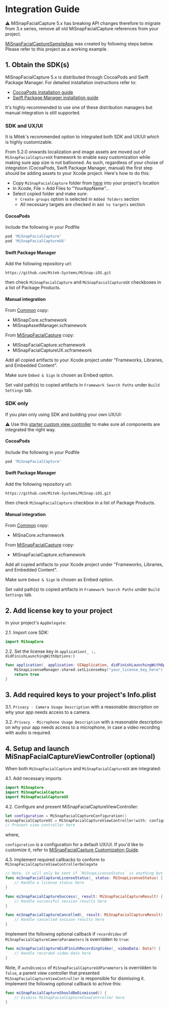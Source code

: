 # Integration Guide

:warning: MiSnapFacialCapture 5.x has breaking API changes therefore to migrate from 3.x series, remove all old MiSnapFacialCapture references from your project.

[MiSnapFacialCaptureSampleApp](../../../Examples/Apps/MiSnapFacialCapture/MiSnapFacialCaptureSampleApp) was created by following steps below. Please refer to this project as a working example.

## 1. Obtain the SDK(s)
MiSnapFacialCapture 5.x is distributed through CocoaPods and Swift Package Manager. For detailed installation instructions refer to:
* [CocoaPods installation guide](https://guides.cocoapods.org/using/using-cocoapods.html)
* [Swift Package Manager installation guide](https://developer.apple.com/documentation/swift_packages/adding_package_dependencies_to_your_app)

It's highly recommended to use one of these distribution managers but manual integration is still supported.

### SDK and UX/UI
It is Mitek's recommended option to integrated both SDK and UX/UI which is highly customizable.

From 5.2.0 onwards localization and image assets are moved out of `MiSnapFacialCaptureUX` framework to enable easy customization while making sure app size is not ballooned. As such, regardless of your choise of integration (CocoaPods, Swift Package Manager, manual) the first step should be adding assets to your Xcode project. Here's how to do this:
* Copy `MiSnapFacialCapture` folder from [here](../../../Assets) into your project's location
* In Xcode, File > Add Files to "YourAppName"...
* Select copied folder and make sure:
    * `Create groups` option is selected in `Added folders` section
    * All necessary targets are checked in `Add to targets` section

#### CocoaPods

Include the following in your Podfile

```Ruby
pod 'MiSnapFacialCapture'
pod 'MiSnapFacialCaptureUX'
```
#### Swift Package Manager

Add the following repository url:

`https://github.com/Mitek-Systems/MiSnap-iOS.git`

then check `MiSnapFacialCapture` and `MiSnapFacialCaptureUX` checkboxes in a list of Package Products.

#### Manual integration

From [Common](../../../SDKs/Common) copy:
* MiSnapCore.xcframework
* MiSnapAssetManager.xcframework

From [MiSnapFacialCapture](../../../SDKs/MiSnapFacialCapture) copy:
* MiSnapFacialCapture.xcframework
* MiSnapFacialCaptureUX.xcframework

Add all copied artifacts to your Xcode project under "Frameworks, Libraries, and Embedded Content". 

Make sure `Embed & Sign` is chosen as Embed option.

Set valid path(s) to copied artifacts in `Framework Search Paths` under `Build Settings` tab.

### SDK only

If you plan only using SDK and building your own UX/UI:

:warning: Use this [starter custom view controller](../../../Examples/Snippets/MiSnapFacialCapture/CustomFacialCaptureViewController.swift) to make sure all components are integrated the right way.

#### CocoaPods

Include the following in your Podfile

```Ruby
pod 'MiSnapFacialCapture'
```
#### Swift Package Manager

Add the following repository url:

`https://github.com/Mitek-Systems/MiSnap-iOS.git`

then check `MiSnapFacialCapture` checkbox in a list of Package Products.

#### Manual integration

From [Common](../../../SDKs/Common) copy:
* MiSnaCore.xcframework

From [MiSnapFacialCapture](../../../SDKs/MiSnapFacialCapture) copy:
* MiSnapFacialCapture.xcframework

Add all copied artifacts to your Xcode project under "Frameworks, Libraries, and Embedded Content". 

Make sure `Embed & Sign` is chosen as Embed option.

Set valid path(s) to copied artifacts in `Framework Search Paths` under `Build Settings` tab.

## 2. Add license key to your project

In your project's `AppDelegate`:

2.1. Import core SDK:
```Swift
import MiSnapCore
```
2.2. Set the license key in `application(_ :, didFinishLaunchingWithOptions:)`

```Swift
func application(_ application: UIApplication, didFinishLaunchingWithOptions launchOptions: [UIApplication.LaunchOptionsKey: Any]?) -> Bool {
    MiSnapLicenseManager.shared.setLicenseKey("your_license_key_here")
    return true
}
```

## 3. Add required keys to your project's Info.plist

3.1. `Privacy - Camera Usage Description` with a reasonable description on why your app needs access to a camera.

3.2. `Privacy - Microphone Usage Description` with a reasonable description on why your app needs access to a microphone, in case a video recording with audio is required.

## 4. Setup and launch MiSnapFacialCaptureViewController (optional)

When both `MiSnapFacialCapture` and `MiSnapFacialCaptureUX` are integrated:

4.1. Add necessary imports
```Swift
import MiSnapCore
import MiSnapFacialCapture
import MiSnapFacialCaptureUX
```
4.2. Configure and present MiSnapFacialCaptureViewController:
```Swift
let configuration = MiSnapFacialCaptureConfiguration()
misnapFacialCaptureVC = MiSnapFacialCaptureViewController(with: configuration, delegate: self)
// Present view controller here
```
where,

`configuration` is a configuration for a default UX/UI. If you'd like to customize it, refer to [MiSnapFacialCapture Customization Guide](customization_guide.md).

4.3. Implement required callbacks to conform to `MiSnapFacialCaptureViewControllerDelegate`

```Swift
// Note, it will only be sent if `MiSnapLicenseStatus` is anything but `.valid`
func miSnapFacialCaptureLicenseStatus(_ status: MiSnapLicenseStatus) {
    // Handle a license status here
}

func miSnapFacialCaptureSuccess(_ result: MiSnapFacialCaptureResult) {
    // Handle successful session results here
}

func miSnapFacialCaptureCancelled(_ result: MiSnapFacialCaptureResult) {
    // Handle cancelled session results here 
}
```
Implement the following optional callback if `recordVideo` of `MiSnapFacialCaptureCameraParameters` is overridden to `true`:
```Swift
func miSnapFacialCaptureDidFinishRecordingVideo(_ videoData: Data?) {
    // Handle recorded video data here
}
```
Note, if `autoDismiss` of `MiSnapFacialCaptureUXParameters` is overridden to `false`, a parent view controller that presented `MiSnapFacialCaptureViewController` is responsible for dismissing it. Implement the following optional callback to achive this:
```Swift
func miSnapFacialCaptureShouldBeDismissed() {
    // Dismiss MiSnapFacialCaptureViewController here
}
```
